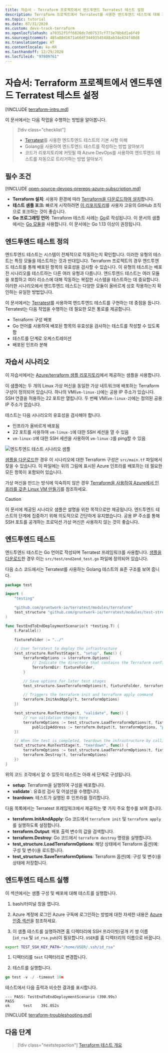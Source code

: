 ```yaml
---
title: 자습서 - Terraform 프로젝트에서 엔드투엔드 Terratest 테스트 설정
description: Terraform 프로젝트에서 Terratest를 사용한 엔드투엔드 테스트에 대해 자세히 알아봅니다.
ms.topic: tutorial
ms.date: 07/31/2020
ms.custom: devx-track-terraform
ms.openlocfilehash: a70352f5ff6826dc7d07537cf773e76b6d1a6f49
ms.sourcegitcommit: 485a88d1671a66df34493545488ab34e434f40d8
ms.translationtype: HT
ms.contentlocale: ko-KR
ms.lasthandoff: 12/29/2020
ms.locfileid: "97809761"
---
```

# <a name="tutorial-setup-end-to-end-terratest-testing-on-terraform-projects"></a>자습서: Terraform 프로젝트에서 엔드투엔드 Terratest 테스트 설정

[!INCLUDE [terraform-intro.md](includes/terraform-intro.md)]

이 문서에서는 다음 작업을 수행하는 방법을 알아봅니다.

> [!div class="checklist"]
> * [Terratest](https://github.com/gruntwork-io/terratest)를 사용한 엔드투엔드 테스트의 기본 사항 이해
> * Golang을 사용하여 엔드투엔드 테스트를 작성하는 방법 알아보기
> * 코드가 리포지토리에 커밋될 때 Azure DevOps를 사용하여 엔드투엔드 테스트를 자동으로 트리거하는 방법 알아보기

## <a name="prerequisites"></a>필수 조건

[!INCLUDE [open-source-devops-prereqs-azure-subscription.md](../includes/open-source-devops-prereqs-azure-subscription.md)]
- **Terraform 설치**: 사용자 환경에 따라 [Terraform을 다운로드하여 설치](https://www.terraform.io/downloads.html)합니다.
- **테스트 샘플 포크:** 빠르게 시작하려면 [이 리포지토리](https://github.com/Azure/terraform)를 사용자 고유의 GitHub 조직으로 포크하는 것이 좋습니다.
- **Go 프로그래밍 언어**: Terraform 테스트 사례는 [Go](https://golang.org/dl/)로 작성됩니다. 이 문서의 샘플에서는 [Go 모듈](https://blog.golang.org/using-go-modules)을 사용합니다. 이 문서에는 Go 1.13 이상이 권장됩니다.

## <a name="what-is-end-to-end-testing"></a>엔드투엔드 테스트 정의

엔드투엔드 테스트는 시스템이 전체적으로 작동하는지 확인합니다. 이러한 유형의 테스트는 특정 모듈을 테스트하는 것과 반대입니다. Terraform 프로젝트의 경우 엔드투엔드 테스트를 통해 배포된 항목의 유효성을 검사할 수 있습니다. 이 유형의 테스트는 배포 전 시나리오를 테스트하는 다른 여러 유형과 다릅니다. 엔드투엔드 테스트는 여러 모듈을 포함하고 여러 리소스에 대해 작동하는 복잡한 시스템을 테스트하는 데 중요합니다. 이러한 시나리오에서 엔드투엔드 테스트는 다양한 모듈이 올바르게 상호 작용하는지 확인하는 유일한 방법입니다.

이 문서에서는 [Terratest](https://github.com/gruntwork-io/terratest)를 사용하여 엔드투엔드 테스트를 구현하는 데 중점을 둡니다. Terratest는 다음 작업을 수행하는 데 필요한 모든 통로를 제공합니다.

- Terraform 구성 배포
- Go 언어를 사용하여 배포된 항목의 유효성을 검사하는 테스트를 작성할 수 있도록 함
- 테스트를 단계로 오케스트레이션
- 배포된 인프라 분해

## <a name="tutorial-scenario"></a>자습서 시나리오

이 자습서에서는 [Azure/terraform 샘플 리포지토리](https://github.com/Azure/terraform/blob/master/samples/end-to-end-testing/README.md)에서 제공하는 샘플을 사용합니다.

이 샘플에는 두 개의 Linux 가상 머신을 동일한 가상 네트워크에 배포하는 Terraform 구성이 정의되어 있습니다. 하나의 VM(`vm-linux-1`)에는 공용 IP 주소가 있습니다. SSH 연결을 허용하는 22 포트만 열립니다. 두 번째 VM(`vm-linux-2`)에는 정의된 공용 IP 주소가 없습니다.

테스트는 다음 시나리오의 유효성을 검사해야 합니다.

- 인프라가 올바르게 배포됨
- 22 포트를 사용하여 `vm-linux-1`에 대한 SSH 세션을 열 수 있음
- `vm-linux-1`에 대한 SSH 세션을 사용하여 `vm-linux-2`를 ping할 수 있음

![엔드투엔드 테스트 시나리오 샘플](media/best-practices-end-to-end-testing/scenario.png)

[샘플을 다운로드](#prerequisites)한 경우 이 시나리오에 대한 Terraform 구성은 `src/main.tf` 파일에서 찾을 수 있습니다. 이 파일에는 위의 그림에 표시된 Azure 인프라를 배포하는 데 필요한 모든 항목이 포함되어 있습니다.

가상 머신을 만드는 방식에 익숙하지 않은 경우 [Terraform을 사용하여 Azure에서 인프라를 갖춘 Linux VM 만들기](create-linux-virtual-machine-with-infrastructure.md)를 참조하세요.

> [!CAUTION]
> 이 문서에 제공된 시나리오 샘플은 설명을 위한 목적으로만 제공됩니다. 엔드투엔드 테스트의 단계에 집중하기 위해 의도적으로 간단하게 유지했습니다. 공용 IP 주소를 통해 SSH 포트를 공개하는 프로덕션 가상 머신은 사용하지 않는 것이 좋습니다.

## <a name="end-to-end-test"></a>엔드투엔드 테스트

엔드투엔드 테스트는 Go 언어로 작성되며 Terratest 프레임워크를 사용합니다. [샘플을 다운로드](#prerequisites)한 경우 이는 `src/test/end2end_test.go` 파일에 정의되어 있습니다.

다음 소스 코드에서는 Terratest를 사용하는 Golang 테스트의 표준 구조를 보여 줍니다.

```Go
package test

import (
    "testing"

    "github.com/gruntwork-io/terratest/modules/terraform"
    test_structure "github.com/gruntwork-io/terratest/modules/test-structure"
)

func TestEndToEndDeploymentScenario(t *testing.T) {
    t.Parallel()

    fixtureFolder := "../"

    // User Terratest to deploy the infrastructure
    test_structure.RunTestStage(t, "setup", func() {
        terraformOptions := &terraform.Options{
            // Indicate the directory that contains the Terraform configuration to deploy
            TerraformDir: fixtureFolder,
        }

        // Save options for later test stages
        test_structure.SaveTerraformOptions(t, fixtureFolder, terraformOptions)

        // Triggers the terraform init and terraform apply command
        terraform.InitAndApply(t, terraformOptions)
    })

    test_structure.RunTestStage(t, "validate", func() {
        // run validation checks here
        terraformOptions := test_structure.LoadTerraformOptions(t, fixtureFolder)
            publicIpAddress := terraform.Output(t, terraformOptions, "public_ip_address")
    })

    // When the test is completed, teardown the infrastructure by calling terraform destroy
    test_structure.RunTestStage(t, "teardown", func() {
        terraformOptions := test_structure.LoadTerraformOptions(t, fixtureFolder)
        terraform.Destroy(t, terraformOptions)
    })
}
```

위의 코드 조각에서 알 수 있듯이 테스트는 아래 세 단계로 구성됩니다.

- **setup**: Terraform을 실행하여 구성을 배포합니다.
- **validate**`: 유효성 검사 및 어설션을 수행합니다.
- **teardown**: 테스트가 실행된 후 인프라를 정리합니다.

다음 목록에서는 Terratest 프레임워크에서 제공하는 몇 가지 주요 함수를 보여 줍니다.

- **terraform.InitAndApply**: Go 코드에서 `terraform init` 및 `terraform apply`를 실행하도록 설정합니다.
- **terraform.Output**: 배포 출력 변수의 값을 검색합니다.
- **terraform.Destroy**: Go 코드에서 `terraform destroy` 명령을 실행합니다.
- **test_structure.LoadTerraformOptions**: 해당 상태에서 Terraform 옵션(예: 구성 및 변수)을 로드합니다.
- **test_structure.SaveTerraformOptions**: Terraform 옵션(예: 구성 및 변수)을 상태에 저장합니다.

## <a name="run-the-end-to-end-test"></a>엔드투엔드 테스트 실행

이 섹션에서는 샘플 구성 및 배포에 대해 테스트를 실행합니다. 

1. bash/터미널 창을 엽니다.

1. Azure 계정에 로그인 Azure 구독에 로그인하는 방법에 대한 자세한 내용은 [Azure 인증 섹션](get-started-cloud-shell.md#authenticate-to-azure)을 참조하세요.

1. 이 샘플 테스트를 실행하려면 홈 디렉터리에 SSH 프라이빗/공개 키 쌍 이름(`id_rsa` 및 `id_rsa.pub`)이 필요합니다. `USER`를 홈 디렉터리의 이름으로 바꿉니다.

```bash
export TEST_SSH_KEY_PATH="/home/USER/.ssh/id_rsa"
```

1. 디렉터리를 `test` 디렉터리로 변경합니다.

1. 테스트를 실행합니다.

```go
go test -v ./ -timeout 10m
```

테스트에서 다음 출력과 비슷한 결과를 표시합니다.

```output
--- PASS: TestEndToEndDeploymentScenario (390.99s)
PASS
ok      test    391.052s
```

[!INCLUDE [terraform-troubleshooting.md](includes/terraform-troubleshooting.md)]

## <a name="next-steps"></a>다음 단계

> [!div class="nextstepaction"]
> [Terraform 테스트 개요](best-practices-testing-overview.md)
